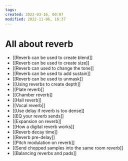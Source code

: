 ```yaml
---
tags:
created: 2022-03-16, 00:07
modified: 2022-11-06, 16:37
---
```


# All about reverb
- [[Reverb can be used to create blend]]
- [[Reverb can be used to create size]]
- [[Reverb can used to change the tone]]
- [[Reverb can be used to add sustain]]
- [[Reverb can be used to unmask]]
- [[Using reverbs to create depth]]
- [[Plate reverb]]
- [[Chamber reverb]]
- [[Hall reverb]]
- [[Vocal reverb]]
- [[Use delay if reverb is too dense]]
- [[EQ your reverb sends]]
- [[Expansion on reverb]]
- [[How a digital reverb works]] 
- [[Reverb decay time]]
- [[Reverb pre-delay]]
- [[Pitch modulation on reverb]]
- [[Send chopped samples into the same room reverb]]
- [[Balancing reverbs and pads]]